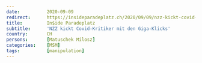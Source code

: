 ```yaml
---
date:          2020-09-09
redirect:      https://insideparadeplatz.ch/2020/09/09/nzz-kickt-covid-kritiker-mit-giga-klickzahlen/
title:         In$ide Paradeplatz
subtitle:      'NZZ kickt Covid-Kritiker mit den Giga-Klicks'
country:       CH
persons:       [Matuschek Milosz]
categories:    [MSM]
tags:          [manipulation]
---
```

